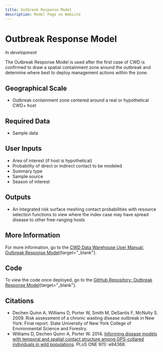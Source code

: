 ```yaml
---
title: Outbreak Response Model
description: Model Page on Website
---
```


# Outbreak Response Model
*In development*

The Outbreak Response Model is used after the first case of CWD is confirmed to draw a spatial containment zone around the outbreak and determine where best to deploy management actions within the zone.

## Geographical Scale
* Outbreak containment zone centered around a real or hypothetical CWD+ host

## Required Data
* Sample data

## User Inputs
* Area of interest (if host is hypothetical) 
* Probability of direct or indirect contact to be modeled
* Summary type
* Sample source
* Season of interest

## Outputs
* An integrated risk surface meshing contact probabilities with resource selection functions to view where the index case may have spread disease to other free-ranging hosts

## More Information
For more information, go to the [CWD Data Warehouse User Manual: Outbreak Response Model](https://pages.github.coecis.cornell.edu/CWHL/CWD-Data-Warehouse/outbreak-response.html){target="_blank"}.

## Code
To view the code once deployed, go to the [GitHub Repository: Outbreak Response Model](https://github.com/Cornell-Wildlife-Health-Lab/outbreak-response-model){target="_blank"}.

## Citations
* Dechen Quinn A, Williams D, Porter W, Smith M, DeSantis F, McNulty S. 2009. Risk assessment of a chronic wasting disease outbreak in New York: Final report. State University of New York College of Environmental Science and Forestry.
* Williams D, Dechen Quinn A, Porter W. 2014. [Informing disease models with temporal and spatial contact structure among GPS-collared individuals in wild populations](https://doi.org/10.1371/journal.pone.0084368). PLoS ONE 9(1): e84368. 